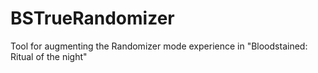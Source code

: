 # BSTrueRandomizer
Tool for augmenting the Randomizer mode experience in "Bloodstained: Ritual of the night"
